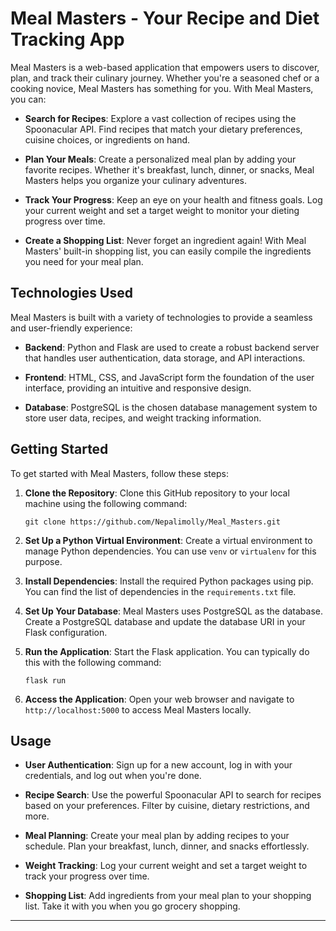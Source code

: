 
# Meal Masters - Your Recipe and Diet Tracking App

Meal Masters is a web-based application that empowers users to discover, plan, and track their culinary journey. Whether you're a seasoned chef or a cooking novice, Meal Masters has something for you. With Meal Masters, you can:

- **Search for Recipes**: Explore a vast collection of recipes using the Spoonacular API. Find recipes that match your dietary preferences, cuisine choices, or ingredients on hand.

- **Plan Your Meals**: Create a personalized meal plan by adding your favorite recipes. Whether it's breakfast, lunch, dinner, or snacks, Meal Masters helps you organize your culinary adventures.

- **Track Your Progress**: Keep an eye on your health and fitness goals. Log your current weight and set a target weight to monitor your dieting progress over time.

- **Create a Shopping List**: Never forget an ingredient again! With Meal Masters' built-in shopping list, you can easily compile the ingredients you need for your meal plan.

## Technologies Used

Meal Masters is built with a variety of technologies to provide a seamless and user-friendly experience:

- **Backend**: Python and Flask are used to create a robust backend server that handles user authentication, data storage, and API interactions.

- **Frontend**: HTML, CSS, and JavaScript form the foundation of the user interface, providing an intuitive and responsive design.

- **Database**: PostgreSQL is the chosen database management system to store user data, recipes, and weight tracking information.

## Getting Started

To get started with Meal Masters, follow these steps:

1. **Clone the Repository**: Clone this GitHub repository to your local machine using the following command:
   ```shell
   git clone https://github.com/Nepalimolly/Meal_Masters.git
   ```

2. **Set Up a Python Virtual Environment**: Create a virtual environment to manage Python dependencies. You can use `venv` or `virtualenv` for this purpose.

3. **Install Dependencies**: Install the required Python packages using pip. You can find the list of dependencies in the `requirements.txt` file.

4. **Set Up Your Database**: Meal Masters uses PostgreSQL as the database. Create a PostgreSQL database and update the database URI in your Flask configuration.

5. **Run the Application**: Start the Flask application. You can typically do this with the following command:
   ```shell
   flask run
   ```

6. **Access the Application**: Open your web browser and navigate to `http://localhost:5000` to access Meal Masters locally.

## Usage

- **User Authentication**: Sign up for a new account, log in with your credentials, and log out when you're done.

- **Recipe Search**: Use the powerful Spoonacular API to search for recipes based on your preferences. Filter by cuisine, dietary restrictions, and more.

- **Meal Planning**: Create your meal plan by adding recipes to your schedule. Plan your breakfast, lunch, dinner, and snacks effortlessly.

- **Weight Tracking**: Log your current weight and set a target weight to track your progress over time.

- **Shopping List**: Add ingredients from your meal plan to your shopping list. Take it with you when you go grocery shopping.

---
